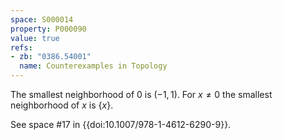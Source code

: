 ```yaml
---
space: S000014
property: P000090
value: true
refs:
- zb: "0386.54001"
  name: Counterexamples in Topology
---
```


The smallest neighborhood of $0$ is $(-1,1)$.  For $x\ne 0$ the smallest neighborhood of $x$ is $\{x\}$.

See space #17 in {{doi:10.1007/978-1-4612-6290-9}}.
